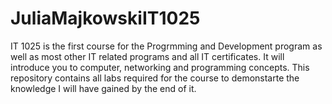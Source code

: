 # JuliaMajkowskiIT1025
IT 1025 is the first course for the Progrmming and Development program as well as most other IT related programs and all IT certificates. It will introduce you to computer, networking and programming concepts. This repository contains all labs required for the course to demonstarte the knowledge I will have gained by the end of it. 
